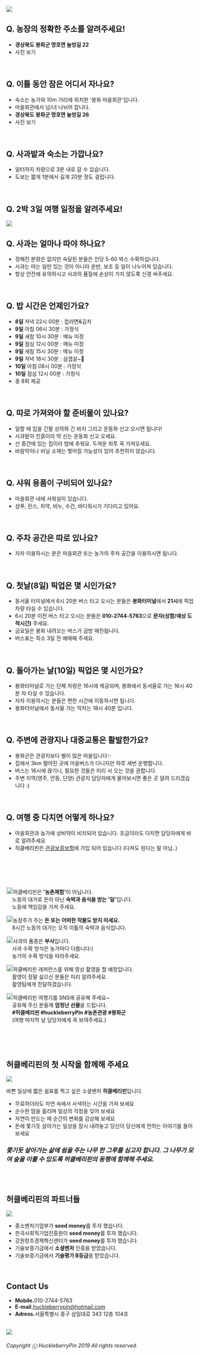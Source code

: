 <img src="https://raw.githubusercontent.com/SUWANKIM/ReadMe/master/profile1.png">

<br>

## Q. 농장의 정확한 주소를 알려주세요!

- <b>경상북도 봉화군 명호면 늘방길 22</b>
- 사진 보기

<br>

## Q. 이틀 동안 잠은 어디서 자나요?

- 숙소는 농가와 10m 거리에 위치한 '봉화 마을회관'입니다.
- 마을회관에서 남/녀 나뉘어 잡니다.<br> 
- <b>경상북도 봉화군 명호면 늘방길 26</b>
- 사진 보기

<br>

## Q. 사과밭과 숙소는 가깝나요?

- 일터까지 차량으로 3분 내로 갈 수 있습니다.
- 도보는 짧게 1분에서 길게 20분 정도 걸립니다.

<br>

## Q. 2박 3일 여행 일정을 알려주세요!

<img src="https://raw.githubusercontent.com/SUWANKIM/ReadMe/master/processsssssss.png">



<br>

## Q. 사과는 얼마나 따야 하나요?
 
- 정해진 분량은 없지만 숙달된 분들은 인당 5-60 박스  수확하십니다.<br> 
- 사과는 따는 일만 있는 것이 아니라 운반, 보조 등 일이 나누어져 있습니다.<br> 
- 항상 안전에 유의하시고 사과의 품질에 손상이 가지 않도록 신경 써주세요.

<br>

## Q. 밥 시간은 언제인가요?

- <b>8일</b>  저녁 22시 00분 : 컵라면&김치
- <b>9일</b>  아침 06시 30분 : 가정식
- <b>9일</b>  새참 10시 30분 : 메뉴 미정
- <b>9일</b>  점심 12시 00분 : 메뉴 미정
- <b>9일</b>  새참 15시 30분 : 메뉴 미정
- <b>9일</b>  저녁 18시 30분 : 삼겹살~🥓
- <b>10일</b> 아침 08시 00분 : 가정식
- <b>10일</b> 점심 12시 00분 : 가정식
- 총 8회 제공

<br>

## Q. 따로 가져와야 할 준비물이 있나요?

- 일할 때 입을 긴팔 상의와 긴 바지 그리고 운동화 신고 오시면 됩니다!
- 사과밭이 진흙이라 막 신는 운동화 신고 오세요.
- 산 중간에 있는 집이라 밤에 추워요. 두꺼운 외투 꼭 가져오세요.
- 바람막이나 비닐 소재는 찢어질 가능성이 있어 추천하지 않습니다.

<br>

## Q. 샤워 용품이 구비되어 있나요?

- 마을회관 내에 샤워실이 있습니다.
- 샴푸, 린스, 치약, 비누, 수건, 바디워시가 기다리고 있어요.

<br>

## Q. 주차 공간은 따로 있나요?

- 자차 이용하시는 분은 마을회관 또는 농가의 주차 공간을 이용하시면 됩니다.

<br>

## Q. 첫날(8일) 픽업은 몇 시인가요?

- 동서울 터미널에서 6시 20분 버스 타고 오시는 분들은 <b>봉화터미널</b>에서 <b>21시</b>에 픽업 차량 타실 수 있습니다.
- 6시 20분 이전 버스 타고 오시는 분들은 <b>010-2744-5763</b>으로 <b>문자(성함/예상 도착시간)</b> 주세요.
- 금요일은 봉화 내려오는 버스가 금방 매진됩니다. 
- 버스표는 최소 3일 전 예매해 주세요.

<br>

## Q. 돌아가는 날(10일) 픽업은 몇 시인가요?

- 봉화터미널로 가는 단체 차량은 16시에 제공되며, 봉화에서 동서울로 가는 16시 40분 차 타실 수 있습니다.
- 자차 이용하시는 분들은 편한 시간에 이동하시면 됩니다.
- 봉화터미널에서 동서울 가는 막차는 18시 40분 입니다.

<br>

## Q. 주변에 관광지나 대중교통은 활발한가요?

- 봉화군은 관광지보다 별이 많은 마을입니다✨
- 집에서 3km 떨어진 곳에 마을버스가 다니지만 하루 세번 운행합니다. 
- 버스는 16시에 끊기니, 필요한 것들은 미리 사 오는 것을 권합니다.
- 주변 지역(영주, 안동, 단양) 관광지 담당자에게 물어보시면 좋은 곳 알려 드리겠습니다 :)

<br>

## Q. 여행 중 다치면 어떻게 하나요?

- 마을회관과 농가에 상비약이 비치되어 있습니다. 조금이라도 다치면 담당자에게 바로 알려주세요
- 허클베리핀은 [관광보증보험](https://raw.githubusercontent.com/SUWANKIM/ReadMe/master/insurance.png)에 가입 되어 있습니다 (다쳐도 된다는 말 아님..)




<br>
<br>
<br>
<br>


<p><img src="https://raw.githubusercontent.com/SUWANKIM/ReadMe/master/pin.jpg" alt="라라라" 
        width="18" height="18">허클베리핀은 <b>'농촌체험'</b>이 아닙니다. <br>&nbsp;&nbsp;&nbsp;&nbsp;노동의 대가로 돈이 아닌 <b>숙박과 음식을 받는 '일'</b>입니다. <br>&nbsp;&nbsp;&nbsp;&nbsp;노동에 책임감을 가져 주세요.</p>



<p><img src="https://raw.githubusercontent.com/SUWANKIM/ReadMe/master/pin.jpg" alt="라라라" 
        width="18" height="18">농장주가 주는 <b>돈 또는 어떠한 작물도 받지 마세요.</b> <br>&nbsp;&nbsp;&nbsp;&nbsp;8시간 노동의 대가는 오직 이틀의 숙박과 음식입니다.</p>
        


<p><img src="https://raw.githubusercontent.com/SUWANKIM/ReadMe/master/pin.jpg" alt="라라라" 
        width="18" height="18">사과의 품종은 <b>부사</b>입니다.<br>&nbsp;&nbsp;&nbsp;&nbsp;사과 수확 방식은 농가마다 다릅니다:)<br>&nbsp;&nbsp;&nbsp;&nbsp;농가의 수확 방식을 따라주세요.</p>


<p><img src="https://raw.githubusercontent.com/SUWANKIM/ReadMe/master/pin.jpg" alt="라라라" 
        width="18" height="18">허클베리핀 레퍼런스를 위해 영상 촬영을 할 예정입니다.<br>&nbsp;&nbsp;&nbsp;&nbsp;촬영이 정말 싫으신 분들은 미리 알려주세요.<br>&nbsp;&nbsp;&nbsp;&nbsp;촬영팀에게 전달하겠습니다.</p>
        

<p><img src="https://raw.githubusercontent.com/SUWANKIM/ReadMe/master/pin.jpg" alt="라라라" 
       width="18" height="18">허클베리핀 여행기를 SNS에 공유해 주세요~<br>&nbsp;&nbsp;&nbsp;&nbsp;공유해 주신 분들께 <b>엄청난 선물</b>을 드립니다.<br>&nbsp;&nbsp;&nbsp;&nbsp;<b>#허클베리핀 #huckleberryPin #농촌관광 #봉화군 </b><br>&nbsp;&nbsp;&nbsp;&nbsp;(여행 마지막 날 담당자에게 꼭 보여주세요.)</p>        




<br>
<br>
<br>

## 허클베리핀의 첫 시작을 함께해 주세요

<img src="https://raw.githubusercontent.com/SUWANKIM/ReadMe/master/poem3.png">


바쁜 일상에 짧은 쉼표를 찍고 싶은 소셜벤처 <b>허클베리핀</b>입니다.<br>

- 무료하더라도 자연 속에서 사색하는 시간을 가져 보세요<br>
- 순수한 땀을 흘리며 일상의 걱정을 잊어 보세요<br> 
- 자연이 만드는 매 순간의 변화를 감상해 보세요<br>
- 돈에 쫓기듯 살아가는 일상을 잠시 내려놓고 당신이 당신에게 전하는 이야기를 들어보세요<br>

<h3><i>쫓기듯 살아가는 삶에 쉼을 주는 나무 한 그루를 심고자 합니다. 그 나무가 모여 숲을 이룰 수 있도록 허클베리핀의 동행에 함께해 주세요.</i></h3>

<br><br>

## 허클베리핀의 파트너들

<img src="https://raw.githubusercontent.com/SUWANKIM/ReadMe/master/logo.png">

- 중소벤처기업부가 <b>seed money</b>를 투자 했습니다.<br>
- 한국사회적기업진흥원이 <b>seed money</b>를 투자 했습니다.<br>
- 강원창조경제혁신센터가 <b>seed money</b>를 투자 했습니다.<br>
- 기술보증기금에서 <b>소셜벤처</b> 인증을 받았습니다.<br>
- 기술보증기금에서 <b>기술평가 B등급</b>을 받았습니다.

<br>

## Contact Us

- <b>Mobile.</b>010-2744-5763
- <b>E-mail.</b>huckleberrypin@hotmail.com
- <b>Adress.</b>서울특별시 중구 삼일대로 343 12층 104호

<br>


<img src="https://raw.githubusercontent.com/SUWANKIM/ReadMe/master/under_pin.png">



<h6>Copyright ⓒ HuckleberryPin 2019 All rights reserved.</h6>
